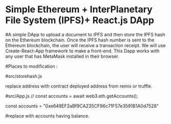 # Simple Ethereum + InterPlanetary File System (IPFS)+ React.js DApp

#A simple DApp to upload a document to IPFS and then store the IPFS hash on the Ethereum blockchain. Once the IPFS hash number is sent to the Ethereum blockchain, the user will receive a transaction receipt. We will use Create-React-App framework to make a front-end. This Dapp works with any user that has MetaMask installed in their browser.


#Places to modification :

#src/storehash.js

replace address with contract deployed address from remix or truffle.

#src/App.js
// const accounts = await web3.eth.getAccounts();

const accounts = "0xe649EF2aBf9CA235CF96c71F57e3591B1A0d7528"

#replace with accounts having balance.
